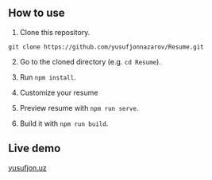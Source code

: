 

## How to use

1. Clone this repository.
```
git clone https://github.com/yusufjonnazarov/Resume.git
```

2. Go to the cloned directory (e.g. `cd Resume`).

3. Run `npm install`.

4. Customize your resume

5. Preview resume with `npm run serve`.

6. Build it with `npm run build`.

## Live demo 
 [yusufjon.uz](https://yusufjon.uz)

